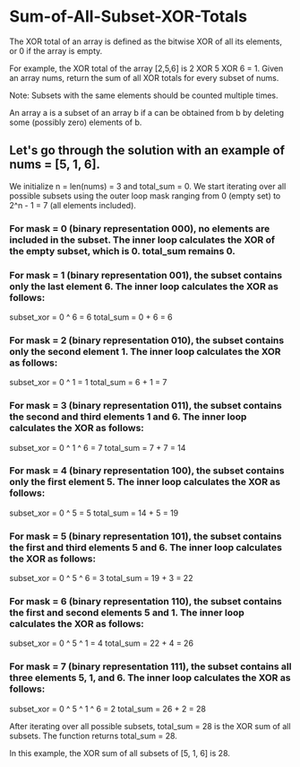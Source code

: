 # Sum-of-All-Subset-XOR-Totals
The XOR total of an array is defined as the bitwise XOR of all its elements, or 0 if the array is empty.

For example, the XOR total of the array [2,5,6] is 2 XOR 5 XOR 6 = 1.
Given an array nums, return the sum of all XOR totals for every subset of nums. 

Note: Subsets with the same elements should be counted multiple times.

An array a is a subset of an array b if a can be obtained from b by deleting some (possibly zero) elements of b.


## Let's go through the solution with an example of nums = [5, 1, 6].

We initialize n = len(nums) = 3 and total_sum = 0.
We start iterating over all possible subsets using the outer loop mask ranging from 0 (empty set) to 2^n - 1 = 7 (all elements included).

### For mask = 0 (binary representation 000), no elements are included in the subset. The inner loop calculates the XOR of the empty subset, which is 0. total_sum remains 0.
### For mask = 1 (binary representation 001), the subset contains only the last element 6. The inner loop calculates the XOR as follows:

subset_xor = 0 ^ 6 = 6
total_sum = 0 + 6 = 6


### For mask = 2 (binary representation 010), the subset contains only the second element 1. The inner loop calculates the XOR as follows:

subset_xor = 0 ^ 1 = 1
total_sum = 6 + 1 = 7


### For mask = 3 (binary representation 011), the subset contains the second and third elements 1 and 6. The inner loop calculates the XOR as follows:

subset_xor = 0 ^ 1 ^ 6 = 7
total_sum = 7 + 7 = 14


### For mask = 4 (binary representation 100), the subset contains only the first element 5. The inner loop calculates the XOR as follows:

subset_xor = 0 ^ 5 = 5
total_sum = 14 + 5 = 19


### For mask = 5 (binary representation 101), the subset contains the first and third elements 5 and 6. The inner loop calculates the XOR as follows:

subset_xor = 0 ^ 5 ^ 6 = 3
total_sum = 19 + 3 = 22


### For mask = 6 (binary representation 110), the subset contains the first and second elements 5 and 1. The inner loop calculates the XOR as follows:

subset_xor = 0 ^ 5 ^ 1 = 4
total_sum = 22 + 4 = 26


### For mask = 7 (binary representation 111), the subset contains all three elements 5, 1, and 6. The inner loop calculates the XOR as follows:

subset_xor = 0 ^ 5 ^ 1 ^ 6 = 2
total_sum = 26 + 2 = 28




After iterating over all possible subsets, total_sum = 28 is the XOR sum of all subsets.
The function returns total_sum = 28.

In this example, the XOR sum of all subsets of [5, 1, 6] is 28. 
